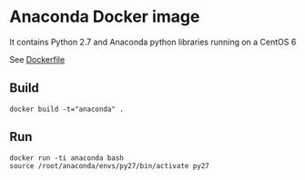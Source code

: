 # Anaconda Docker image

It contains Python 2.7 and Anaconda python libraries running on a CentOS 6

See [Dockerfile](Dockerfile)

## Build
```
docker build -t="anaconda" .
```

## Run
```
docker run -ti anaconda bash
source /root/anaconda/envs/py27/bin/activate py27
```
